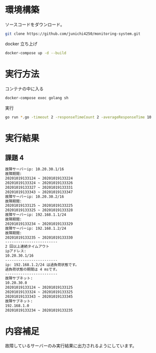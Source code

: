 # 環境構築

ソースコードをダウンロード。

```bash
git clone https://github.com/junichi4250/monitoring-system.git
```

docker 立ち上げ

```bash
docker-compose up -d --build
```

# 実行方法

コンテナの中に入る

```bash
docker-compose exec golang sh
```

実行

```bash
go run *.go -timeout 2 -responseTimeCount 2 -averageResponseTime 10
```

# 実行結果

## 課題 4

```bash
故障サーバーip: 10.20.30.1/16
故障期間:
20201019133124 ~ 20201019133224
20201019133324 ~ 20201019133326
20201019133327 ~ 20201019133331
20201019133343 ~ 20201019133347
故障サーバーip: 10.20.30.2/16
故障期間:
20201019133125 ~ 20201019133225
20201019133325 ~ 20201019133328
故障サーバーip: 192.168.1.1/24
故障期間:
20201019133234 ~ 20201019133329
故障サーバーip: 192.168.1.2/24
故障期間:
20201019133235 ~ 20201019133330
------------------------
2 回以上連続タイムアウト
ipアドレス:
10.20.30.1/16
------------------------
ip: 192.168.1.2/24 は過負荷状態です。
過負荷状態の期間は 4 msです。
------------------------
故障サブネット:
10.20.30.0
20201019133124 ~ 20201019133125
20201019133324 ~ 20201019133325
20201019133343 ~ 20201019133345
故障サブネット:
192.168.1.0
20201019133234 ~ 20201019133235
```

# 内容補足

故障しているサーバーのみ実行結果に出力されるようにしています。
